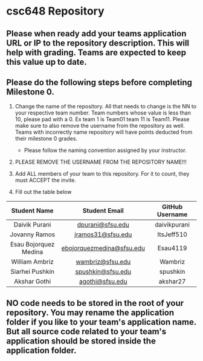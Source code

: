 # csc648 Repository

## Please when ready add your teams application URL or IP to the repository description. This will help with grading. Teams are expected to keep this value up to date.

## Please do the following steps before completing Milestone 0.
1. Change the name of the repository. All that needs to change is the NN to your respective team number. Team numbers whose value is less than 10, please pad with a 0. Ex team 1 is Team01 team 11 is Team11. Please make sure to also remove the username from the repository as well. Teams with incorrectly name repository will have points deducted from their milestone 0 grades.
      - Please follow the naming convention assigned by your instructor.

1. PLEASE REMOVE THE USERNAME FROM THE REPOSITORY NAME!!!

2. Add ALL members of your team to this repository. For it to count, they must ACCEPT the invite.

3. Fill out the table below


| Student Name | Student Email | GitHub Username |
|    :---:     |     :---:     |     :---:       |
| Daivik Purani      |     dpurani@sfsu.edu          |      daivikpurani           |
| Jovanny Ramos      |      jramos31@sfsu.edu         |         ItsJeff510        |
| Esau Bojorquez Medina      |      ebojorquezmedina@sfsu.edu         |    Esau4119             |
| William Ambriz      |    wambriz@sfsu.edu           |    Wambriz             |
| Siarhei Pushkin      |     spushkin@sfsu.edu          |     spushkin            |
| Akshar Gothi      |   agothi@sfsu.edu            |        akshar27         |

## NO code needs to be stored in the root of your repository. You may rename the application folder if you like to your team's application name. But all source code related to your team's application should be stored inside the application folder.
